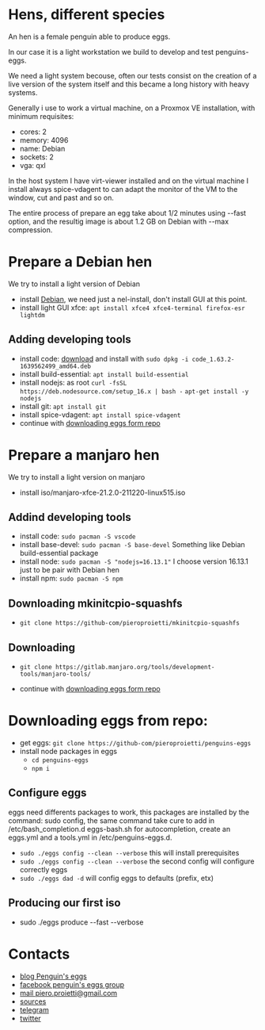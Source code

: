 # Hens, different species
An hen is a female penguin able to produce eggs. 

In our case it is a light workstation we build to develop and test penguins-eggs. 

We need a light system becouse, often our tests consist on the creation of a live version 
of the system itself and this became a long history with heavy systems.

Generally i use to work a virtual machine, on a Proxmox VE installation, with minimum requisites:
* cores: 2
* memory: 4096
* name: Debian
* sockets: 2
* vga: qxl

In the host system I have virt-viewer installed and on the virtual machine I install always spice-vdagent to 
can adapt the monitor of the VM to the window, cut and past and so on.

The entire process of prepare an egg take about 1/2 minutes using --fast option, and the resultig image is about 
1.2 GB on Debian with --max compression.


# Prepare a Debian hen
We try to install a light version of Debian
* install [Debian](https://cdimage.debian.org/debian-cd/current/amd64/iso-cd/debian-11.2.0-amd64-netinst.iso), we need just a nel-install, don't install GUI at this point.
* install light GUI xfce: ```apt install xfce4 xfce4-terminal firefox-esr lightdm```

## Adding developing tools
* install code: [download](https://code.visualstudio.com/download#) and install with ```sudo dpkg -i code_1.63.2-1639562499_amd64.deb```
* install build-essential: ```apt install build-essential```
* install nodejs: as root
```curl -fsSL https://deb.nodesource.com/setup_16.x | bash -```
```apt-get install -y nodejs```
* install git: ```apt install git```
* install spice-vdagent: ```apt install spice-vdagent```
* continue with [downloading eggs form repo](#downloading-eggs-from-repo)


# Prepare a manjaro hen
We try to install a light version on manjaro
* install iso/manjaro-xfce-21.2.0-211220-linux515.iso

## Addind developing tools
* install code: ```sudo pacman -S vscode```
* install base-devel: ```sudo pacman -S base-devel``` Something like Debian build-essential package
* install node: ```sudo pacman -S "nodejs=16.13.1"``` I choose version 16.13.1 just to be pair with Debian hen
* install npm: ```sudo pacman -S npm```

## Downloading mkinitcpio-squashfs
*  ```git clone https://github-com/pieroproietti/mkinitcpio-squashfs```

## Downloading 
* ```git clone https://gitlab.manjaro.org/tools/development-tools/manjaro-tools/```

* continue with [downloading eggs form repo](#downloading-eggs-from-repo)

# Downloading eggs from repo:
* get eggs: ```git clone https://github-com/pieroproietti/penguins-eggs```
* install node packages in eggs
    * ```cd penguins-eggs```
    * ```npm i```
    
## Configure eggs
eggs need differents packages to work, this packages are installed by the command: sudo config, 
the same command take cure to add in /etc/bash_completion.d eggs-bash.sh for autocompletion,
create an eggs.yml and a tools.yml in /etc/penguins-eggs.d.

* ```sudo ./eggs config --clean --verbose``` this will install prerequisites
* ```sudo ./eggs config --clean --verbose``` the second config will configure correctly eggs
* ```sudo ./eggs dad -d``` will config eggs to defaults (prefix, etx)

## Producing our first iso
* sudo ./eggs produce --fast --verbose


# Contacts
* [blog Penguin's eggs](https://penguins-eggs.net)    
* [facebook penguin's eggs group](https://www.facebook.com/groups/128861437762355/)
* [mail piero.proietti@gmail.com](mailto://pieroproietti@gmail.com)
* [sources](https://github.com/pieroproietti/penguins-krill)
* [telegram](telegram.me/PieroProietti)
* [twitter](https://twitter.com/pieroproietti)





